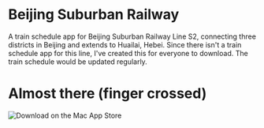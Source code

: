 # Beijing Suburban Railway

A train schedule app for Beijing Suburban Railway Line S2, connecting three districts in Beijing and extends to Huailai, Hebei. Since there isn't a train schedule app for this line, I've created this for everyone to download. The train schedule would be updated regularly.

# Almost there (finger crossed)
![Download on the Mac App Store](http://developer.apple.com/app-store/marketing/guidelines/images/badge-download-on-the-mac-app-store.svg)

